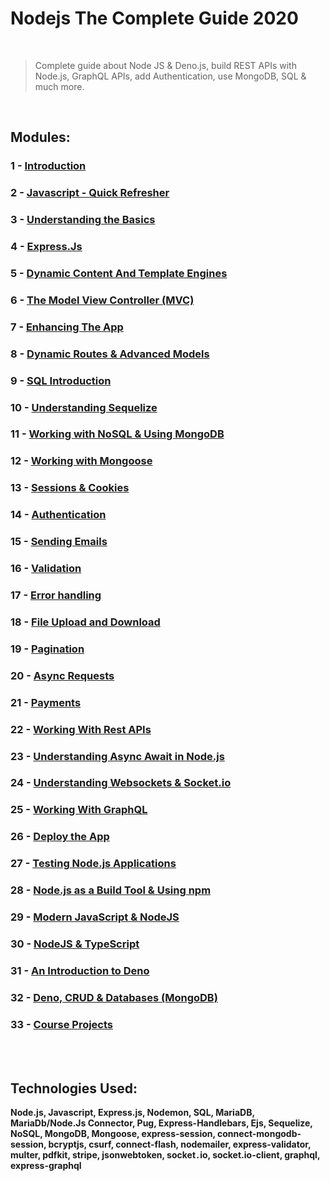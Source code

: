 # Nodejs The Complete Guide 2020

<br>

> Complete guide about Node JS & Deno.js, build REST APIs with Node.js, GraphQL APIs, add Authentication, use MongoDB, SQL & much more.

<br>

## Modules:

### 1 - [Introduction](https://gitlab.com/mdLima0/nodejs-the-complete-guide-2020/-/tree/express-js/introduction)

### 2 - [Javascript - Quick Refresher](https://gitlab.com/mdLima0/nodejs-the-complete-guide-2020/-/tree/express-js/javascript)

### 3 - [Understanding the Basics](https://gitlab.com/mdLima0/nodejs-the-complete-guide-2020/-/tree/express-js/basics)

### 4 - [Express.Js](https://gitlab.com/mdLima0/nodejs-the-complete-guide-2020/-/tree/express-js/expressJS)

### 5 - [Dynamic Content And Template Engines](https://gitlab.com/mdLima0/nodejs-the-complete-guide-2020/-/tree/master/dynamic-content-and-templating-engines)

### 6 - [The Model View Controller (MVC)](https://gitlab.com/mdLima0/nodejs-the-complete-guide-2020/-/tree/master/model-view-controler)

### 7 - [Enhancing The App](https://gitlab.com/mdLima0/nodejs-the-complete-guide-2020/-/tree/master/enhancing-the-app)

### 8 - [Dynamic Routes & Advanced Models](https://gitlab.com/mdLima0/nodejs-the-complete-guide-2020/-/tree/master/dynamic-routes-and-advanced-models)

### 9 - [SQL Introduction](https://gitlab.com/mdLima0/nodejs-the-complete-guide-2020/-/tree/master/sql-introduction)

### 10 - [Understanding Sequelize](https://gitlab.com/mdLima0/nodejs-the-complete-guide-2020/-/tree/master/sequelize-introduction)

### 11 - [Working with NoSQL & Using MongoDB](https://gitlab.com/mdLima0/nodejs-the-complete-guide-2020/-/tree/master/nosql-introduction)

### 12 - [Working with Mongoose](https://https://gitlab.com/mdLima0/nodejs-the-complete-guide-2020/-/tree/mongoose)

### 13 - [Sessions & Cookies](https://gitlab.com/mdLima0/nodejs-the-complete-guide-2020/-/tree/master/sessions-and-cookies)

### 14 - [Authentication](https://gitlab.com/mdLima0/nodejs-the-complete-guide-2020/-/tree/master/authentication)

### 15 - [Sending Emails](https://gitlab.com/mdLima0/nodejs-the-complete-guide-2020/-/tree/master/sending-emails)

### 16 - [Validation](https://gitlab.com/mdLima0/nodejs-the-complete-guide-2020/-/tree/master/validation)

### 17 - [Error handling](https://gitlab.com/mdLima0/nodejs-the-complete-guide-2020/-/tree/master/validation)

### 18 - [File Upload and Download](https://gitlab.com/mdLima0/nodejs-the-complete-guide-2020/-/tree/master/file-upload-and-download)

### 19 - [Pagination](https://gitlab.com/mdLima0/nodejs-the-complete-guide-2020/-/tree/master/pagination)

### 20 - [Async Requests](https://gitlab.com/mdLima0/nodejs-the-complete-guide-2020/-/tree/master/understanding-async-requests)

### 21 - [Payments](https://gitlab.com/mdLima0/nodejs-the-complete-guide-2020/-/tree/master/adding-payments)

### 22 - [Working With Rest APIs](https://gitlab.com/mdLima0/nodejs-the-complete-guide-2020/-/tree/master/working-with-rest-apis)

### 23 - [Understanding Async Await in Node.js](https://gitlab.com/mdLima0/nodejs-the-complete-guide-2020/-/tree/master/what-is-async-await)

### 24 - [Understanding Websockets & Socket.io](https://gitlab.com/mdLima0/nodejs-the-complete-guide-2020/-/tree/master/websockets-and-socket.io)

### 25 - [Working With GraphQL](https://gitlab.com/mdLima0/nodejs-the-complete-guide-2020/-/tree/master/working-with-graphql)

### 26 - [Deploy the App]()

### 27 - [Testing Node.js Applications]()

### 28 - [Node.js as a Build Tool & Using npm]()

### 29 - [Modern JavaScript & NodeJS]()

### 30 - [NodeJS & TypeScript]()

### 31 - [An Introduction to Deno]()

### 32 - [Deno, CRUD & Databases (MongoDB)]()

### 33 - [Course Projects](https://gitlab.com/mdLima0/nodejs-the-complete-guide-2020/-/tree/express-js/assignments)
  
<br>
<br>

## Technologies Used: 
**Node.js, Javascript, Express.js, Nodemon, SQL, MariaDB, MariaDb/Node.Js Connector, Pug, Express-Handlebars, Ejs, Sequelize, NoSQL, MongoDB, Mongoose, express-session, connect-mongodb-session, bcryptjs, csurf, connect-flash, nodemailer, express-validator, multer, pdfkit, stripe, jsonwebtoken, socket`.`io, socket.io-client, graphql, express-graphql**

